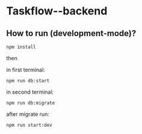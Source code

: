 # Taskflow--backend

## How to run (development-mode)?

`npm install`

then

in first terminal:

`npm run db:start`

in second terminal:

`npm run db:migrate`

after migrate run:

`npm run start:dev`
